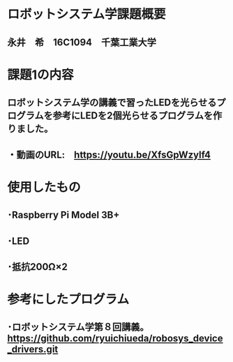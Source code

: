 # ロボットシステム学課題概要
## 永井　希　16C1094　千葉工業大学
# 課題1の内容
## ロボットシステム学の講義で習ったLEDを光らせるプログラムを参考にLEDを2個光らせるプログラムを作りました。
## ・動画のURL:　https://youtu.be/XfsGpWzylf4
# 使用したもの
## ･Raspberry Pi Model 3B+
## ･LED
## ･抵抗200Ω×2
# 参考にしたプログラム
## ･ロボットシステム学第８回講義。 https://github.com/ryuichiueda/robosys_device_drivers.git
